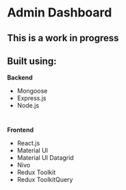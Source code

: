 # Admin Dashboard

## This is a work in progress

## Built using: 
**Backend**
- Mongoose
- Express.js
- Node.js

#

**Frontend**
- React.js
- Material UI
- Material UI Datagrid
- Nivo
- Redux Toolkit 
- Redux ToolkitQuery
